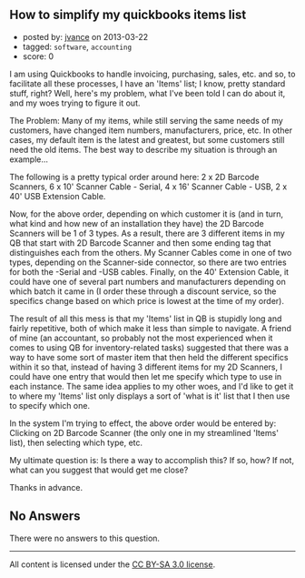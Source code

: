 ## How to simplify my quickbooks items list

- posted by: [jvance](https://stackexchange.com/users/-1/25579-jvance) on 2013-03-22
- tagged: `software`, `accounting`
- score: 0

I am using Quickbooks to handle invoicing, purchasing, sales, etc. and so, to facilitate all these processes, I have an 'Items' list; I know, pretty standard stuff, right? Well, here's my problem, what I've been told I can do about it, and my woes trying to figure it out.

The Problem: Many of my items, while still serving the same needs of my customers, have changed item numbers, manufacturers, price, etc. In other cases, my default item is the latest and greatest, but some customers still need the old items. The best way to describe my situation is through an example...

The following is a pretty typical order around here:
2 x 2D Barcode Scanners, 6 x 10' Scanner Cable - Serial, 4 x 16' Scanner Cable - USB, 2 x 40' USB Extension Cable.

Now, for the above order, depending on which customer it is (and in turn, what kind and how new of an installation they have) the 2D Barcode Scanners will be 1 of 3 types. As a result, there are 3 different items in my QB that start with 2D Barcode Scanner and then some ending tag that distinguishes each from the others. My Scanner Cables come in one of two types, depending on the Scanner-side connector, so there are two entries for both the -Serial and -USB cables. Finally, on the 40' Extension Cable, it could have one of several part numbers and manufacturers depending on which batch it came in (I order these through a discount service, so the specifics change based on which price is lowest at the time of my order).

The result of all this mess is that my 'Items' list in QB is stupidly long and fairly repetitive, both of which make it less than simple to navigate. A friend of mine (an accountant, so probably not the most experienced when it comes to using QB for inventory-related tasks) suggested that there was a way to have some sort of master item that then held the different specifics within it so that, instead of having 3 different items for my 2D Scanners, I could have one entry that would then let me specify which type to use in each instance. The same idea applies to my other woes, and I'd like to get it to where my 'Items' list only displays a sort of 'what is it' list that I then use to specify which one.

In the system I'm trying to effect, the above order would be entered by: Clicking on 2D Barcode Scanner (the only one in my streamlined 'Items' list), then selecting which type, etc.

My ultimate question is: Is there a way to accomplish this? If so, how? If not, what can you suggest that would get me close?

Thanks in advance.

## No Answers

There were no answers to this question.


---

All content is licensed under the [CC BY-SA 3.0 license](https://creativecommons.org/licenses/by-sa/3.0/).
